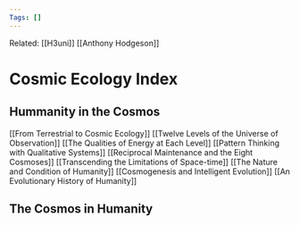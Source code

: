 ```yaml
---
Tags: []
---
```

Related: [[H3uni]] [[Anthony Hodgeson]]
# Cosmic Ecology Index

## Hummanity in the Cosmos
[[From Terrestrial to Cosmic Ecology]]
[[Twelve Levels of the Universe of Observation]]
[[The Qualities of Energy at Each Level]]
[[Pattern Thinking with Qualitative Systems]]
[[Reciprocal Maintenance and the Eight Cosmoses]]
[[Transcending the Limitations of Space-time]]
[[The Nature and Condition of Humanity]]
[[Cosmogenesis and Intelligent Evolution]]
[[An Evolutionary History of Humanity]]

## The Cosmos in Humanity